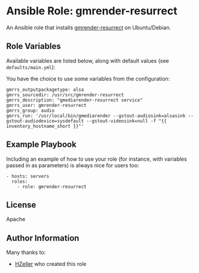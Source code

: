 # Ansible Role: gmrender-resurrect

An Ansible role that installs [gmrender-resurrect](https://github.com/hzeller/gmrender-resurrect) on Ubuntu/Debian.

## Role Variables

Available variables are listed below, along with default values (see `defaults/main.yml`):

You have the choice to use some variables from the configuration:
```
gmrrs_outputpackagetype: alsa
gmrrs_sourcedir: /usr/src/gmrender-resurrect
gmrrs_description: "gmediarender-resurrect service"
gmrrs_user: gmrender-resurrect
gmrrs_group: audio
gmrrs_run: '/usr/local/bin/gmediarender --gstout-audiosink=alsasink --gstout-audiodevice=sysdefault --gstout-videosink=null -f "{{ inventory_hostname_short }}"'
```


## Example Playbook

Including an example of how to use your role (for instance, with variables passed in as parameters) is always nice for users too:

```
- hosts: servers
  roles:
    - role: gmrender-resurrect
```

## License

Apache

## Author Information

Many thanks to:

* [HZeller](https://github.com/hzeller/gmrender-resurrect) who created this role
